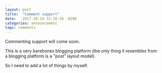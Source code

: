 ```yaml
---
layout: post
title:  "Comment support"
date:   2017-10-24 22:16:36 -0200
categories: announcement
tags: comments
---
```


Commenting support will come soon.

This is a very barebones blogging platform (the only thing it resembles from
a blogging platform is a "post" layout model). 

So I need to add a lot of things by myself.


